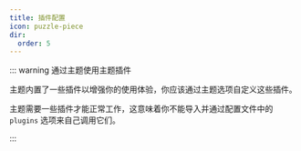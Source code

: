 ```yaml
---
title: 插件配置
icon: puzzle-piece
dir:
  order: 5
---
```


::: warning 通过主题使用主题插件

主题内置了一些插件以增强你的使用体验，你应该通过主题选项自定义这些插件。

主题需要一些插件才能正常工作，这意味着你不能导入并通过配置文件中的 `plugins` 选项来自己调用它们。

:::

<Catalog />
